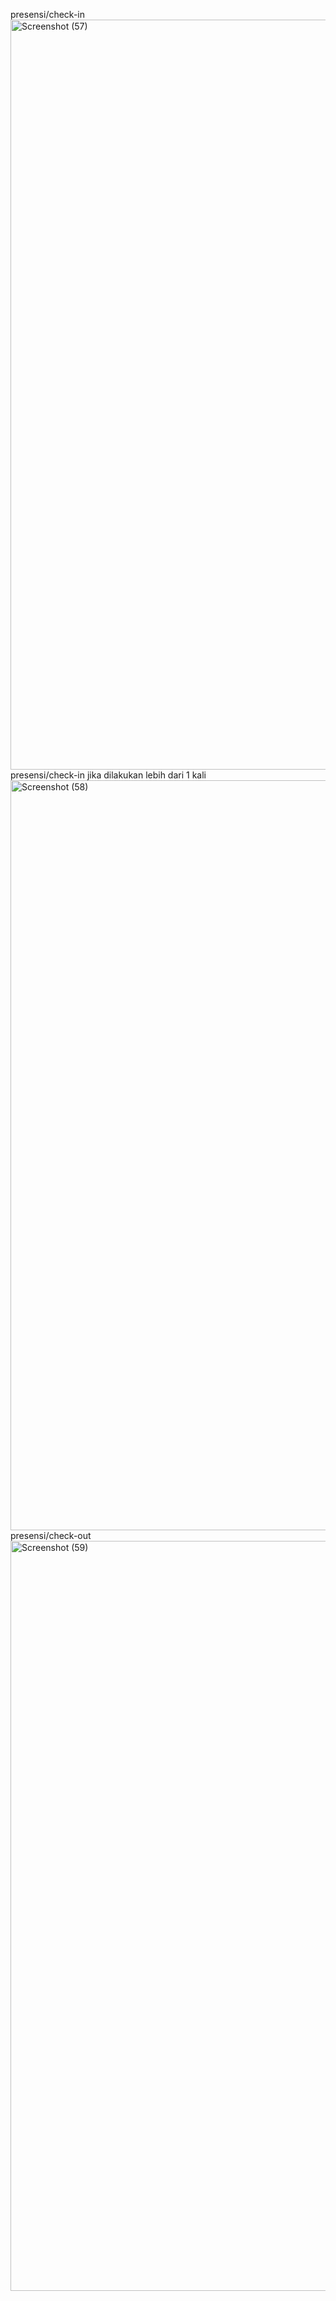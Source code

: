 presensi/check-in
<img width="1920" height="1200" alt="Screenshot (57)" src="https://github.com/user-attachments/assets/6f863cfb-1cbc-4814-9be4-363b7fd68b7b" />
presensi/check-in jika dilakukan lebih dari 1 kali
<img width="1920" height="1200" alt="Screenshot (58)" src="https://github.com/user-attachments/assets/2d0a05d0-9644-454f-8a22-66e32446753d" />
presensi/check-out
<img width="1920" height="1200" alt="Screenshot (59)" src="https://github.com/user-attachments/assets/7ddcfe6b-0f9d-404d-b3b4-ecd3f9dc02ce" />

